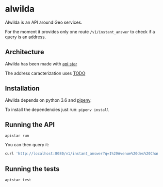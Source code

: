 # alwilda
Alwilda is an API around Geo services.

For the moment it provides only one route `/v1/instant_answer` to check if a query is an address.

## Architecture

Alwilda has been made with [api star](https://github.com/encode/apistar)

The address caracterization uses [TODO]()

## Installation

Alwilda depends on python 3.6 and [pipenv](https://docs.pipenv.org/).

To install the dependencies just run:
`pipenv install`

## Running the API

`apistar run`

You can then query it:

```bash
curl 'http://localhost:8080/v1/instant_answer?q=1%20Avenue%20des%20Champs-Élysées%20Paris'

```

## Running the tests

`apistar test`
